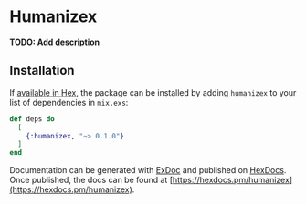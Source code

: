 # Humanizex

**TODO: Add description**

## Installation

If [available in Hex](https://hex.pm/docs/publish), the package can be installed
by adding `humanizex` to your list of dependencies in `mix.exs`:

```elixir
def deps do
  [
    {:humanizex, "~> 0.1.0"}
  ]
end
```

Documentation can be generated with [ExDoc](https://github.com/elixir-lang/ex_doc)
and published on [HexDocs](https://hexdocs.pm). Once published, the docs can
be found at [https://hexdocs.pm/humanizex](https://hexdocs.pm/humanizex).

